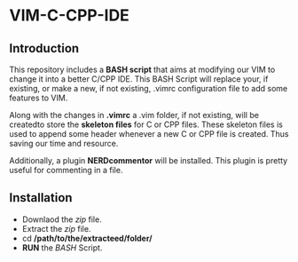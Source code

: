 VIM-C-CPP-IDE
=============

Introduction
-------------
This repository includes a **BASH script** that aims at modifying our VIM to change it into a better C/CPP IDE. This BASH Script will replace your, if existing, or make a new, if not existing, .vimrc configuration file to add some features to VIM.

Along with the changes in **.vimrc** a .vim folder, if not existing, will be createdto store the **skeleton files** for C or CPP files. These skeleton files is used to append some header whenever a new C or CPP file is created. Thus saving our time and resource.

Additionally, a plugin **NERDcommentor** will be installed. This plugin is pretty useful for commenting in a file.

Installation
-------------
- Downlaod the *zip* file.
- Extract the *zip* file.
- cd **/path/to/the/extracteed/folder/**
- **RUN** the *BASH* Script.
